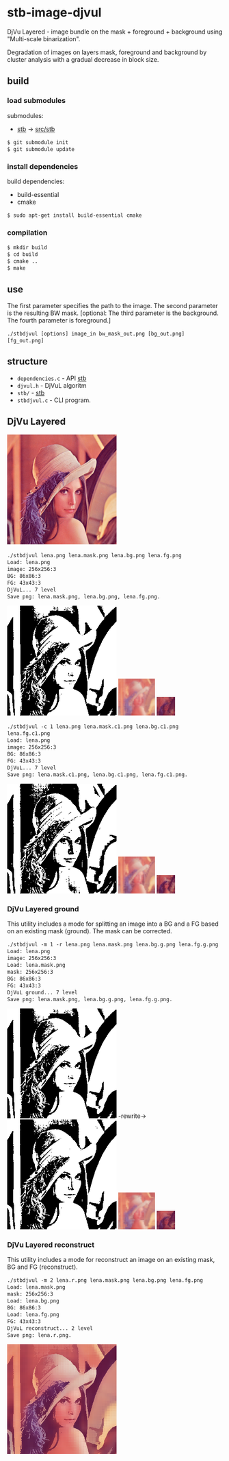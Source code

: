 # stb-image-djvul

DjVu Layered - image bundle on the mask + foreground + background using "Multi-scale binarization".

Degradation of images on layers mask, foreground and background by cluster analysis with a gradual decrease in block size.

## build

### load submodules

submodules:

- [stb](https://github.com/nothings/stb.git) -> [src/stb](src/stb)

```shell
$ git submodule init
$ git submodule update
```

### install dependencies

build dependencies:

- build-essential
- cmake

```shell
$ sudo apt-get install build-essential cmake
```

### compilation
```shell
$ mkdir build
$ cd build
$ cmake ..
$ make
```
## use

The first parameter specifies the path to the image. The second parameter is the resulting BW mask. [optional: The third parameter is the background. The fourth parameter is foreground.]

```shell
./stbdjvul [options] image_in bw_mask_out.png [bg_out.png] [fg_out.png]
```

## structure

- `dependencies.c` - API [stb](https://github.com/nothings/stb.git)
- `djvul.h` - DjVuL algoritm
- `stb/` - [stb](https://github.com/nothings/stb.git)
- `stbdjvul.c` - CLI program.

## DjVu Layered

![lena](images/lena.png)  

```shell
./stbdjvul lena.png lena.mask.png lena.bg.png lena.fg.png
Load: lena.png
image: 256x256:3
BG: 86x86:3
FG: 43x43:3
DjVuL... 7 level
Save png: lena.mask.png, lena.bg.png, lena.fg.png.
```

![Mask](images/lena.mask.png) ![Bg](images/lena.bg.png) ![Fg](images/lena.fg.png)

```shell
./stbdjvul -c 1 lena.png lena.mask.c1.png lena.bg.c1.png lena.fg.c1.png 
Load: lena.png
image: 256x256:3
BG: 86x86:3
FG: 43x43:3
DjVuL... 7 level
Save png: lena.mask.c1.png, lena.bg.c1.png, lena.fg.c1.png.
```

![Mask](images/lena.mask.c1.png) ![Bg](images/lena.bg.c1.png) ![Fg](images/lena.fg.c1.png)

### DjVu Layered ground

This utility includes a mode for splitting an image into a BG and a FG based on an existing mask (ground). The mask can be corrected.

```shell
./stbdjvul -m 1 -r lena.png lena.mask.png lena.bg.g.png lena.fg.g.png 
Load: lena.png
image: 256x256:3
Load: lena.mask.png
mask: 256x256:3
BG: 86x86:3
FG: 43x43:3
DjVuL ground... 7 level
Save png: lena.mask.png, lena.bg.g.png, lena.fg.g.png.
```

![Mask](images/lena.mask.png) -rewrite-> ![Mask](images/lena.mask.g.png) ![Bg](images/lena.bg.g.png) ![Fg](images/lena.fg.g.png)

### DjVu Layered reconstruct

This utility includes a mode for reconstruct an image on an existing mask, BG and FG (reconstruct).

```shell
./stbdjvul -m 2 lena.r.png lena.mask.png lena.bg.png lena.fg.png 
Load: lena.mask.png
mask: 256x256:3
Load: lena.bg.png
BG: 86x86:3
Load: lena.fg.png
FG: 43x43:3
DjVuL reconstruct... 2 level
Save png: lena.r.png.
```

![Rec](images/lena.r.png)
